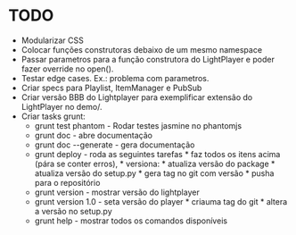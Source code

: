 
# TODO

* Modularizar CSS
* Colocar funções construtoras debaixo de um mesmo namespace
* Passar parametros para a função construtora do LightPlayer
  e poder fazer override no open().
* Testar edge cases. Ex.: problema com parametros.
* Criar specs para Playlist, ItemManager e PubSub
* Criar versão BBB do Lightplayer para exemplificar extensão
  do LightPlayer no demo/.
* Criar tasks grunt:
    * grunt test phantom   - Rodar testes jasmine no phantomjs
    * grunt doc            - abre documentação
    * grunt doc --generate - gera documentação
    * grunt deploy         - roda as seguintes tarefas
                                * faz todos os itens acima (pára se conter erros),
                                * versiona:
                                    * atualiza versão do package
                                    * atualiza versão do setup.py
                                    * gera tag no git com versão
                                * pusha para o repositório
    * grunt version        - mostrar versão do lightplayer
    * grunt version 1.0    - seta versão do player
                                * criauma tag do git
                                * altera a versão no setup.py
    * grunt help           - mostrar todos os comandos disponíveis
